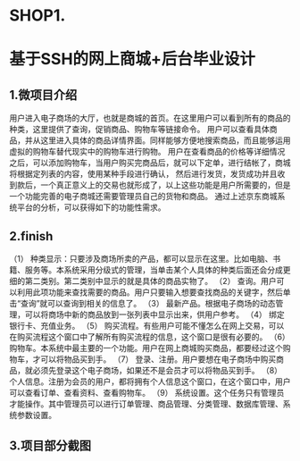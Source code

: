 # SHOP1.
<h1>基于SSH的网上商城+后台毕业设计</h1>  
<h2>1.微项目介绍</h2>

用户进入电子商场的大厅，也就是商城的首页。在这里用户可以看到所有的商品的种类，这里提供了查询，促销商品、购物车等链接命令。
用户可以查看具体商品，并从这里进入具体的商品详情界面。同样能够方便地搜索商品，而且能够运用虚拟的购物车替代现实中的购物车进行购物。
用户在查看商品的价格等详细情况之后，可以添加购物车，当用户购买完商品后，就可以下定单，进行结帐了，商城将根据定列表的内容，使用某种手段进行确认，
然后进行发货，发货成功并且收到款后，一个真正意义上的交易也就形成了，以上这些功能是用户所需要的，但是一个功能完善的电子商城还需要管理员自己的货物和商品。
通过上述京东商城系统平台的分析，可以获得如下的功能性需求。
<h2>2.finish</h2>
（1） 种类显示：只要涉及商场所卖的产品，都可以显示在这里。比如电脑、书籍、服务等。本系统采用分级式的管理，当单击某个人具体的种类后面还会分成更细的第二类别。第二类别中显示的就是具体的商品实物了。
（2） 查询。用户可以利用此项功能来查找需要的商品。用户只要输入想要查找商品的关键字，然后单击“查询”就可以查询到相关的信息了。
（3） 最新产品。根据电子商场的动态管理，可以将商场中新的商品放到一张列表中显示出来，供用户参考。
（4） 绑定银行卡、充值业务。
（5） 购买流程。有些用户可能不懂怎么在网上交易，可以在购买流程这个窗口中了解所有购买流程的信息，这个窗口是很有必要的。
（6） 购物车。本系统中最主要的一个功能。用户在网上商城购买商品，都要经过这个购物车，才可以将物品买到手。
（7） 登录、注册。用户要想在电子商场中购买商品，就必须先登录这个电子商场，如果还不是会员才可以将物品买到手。
（8） 个人信息。注册为会员的用户，都将拥有个人信息这个窗口，在这个窗口中，用户可以查看订单、查看资料、查看购物车。
（9） 系统设置。这个任务只有管理员才能操作。其中管理员可以进行订单管理、商品管理、分类管理、数据库管理、系统参数设置。
<h2>3.项目部分截图</h2>


